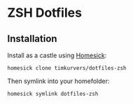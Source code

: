 # ZSH Dotfiles

## Installation

Install as a castle using [Homesick](https://github.com/technicalpickles/homesick):

    homesick clone timkurvers/dotfiles-zsh
    
Then symlink into your homefolder:

    homesick symlink dotfiles-zsh
